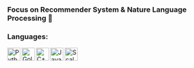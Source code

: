 
### Focus on Recommender System & Nature Language Processing :vulcan_salute:

### Languages:

<img align="left" alt="Python" width="30px" src="https://img.icons8.com/color/48/000000/python.png" />
<img align="left" alt="Golang" width="30px" src="https://img.icons8.com/color/48/000000/golang.png" />
<img align="left" alt="C++" width="30px" src="https://img.icons8.com/color/48/000000/c-plus-plus-logo.png" />
<img align="left" alt="Java" width="30px" src="https://img.icons8.com/color/50/000000/java-coffee-cup-logo.png" />
<img align="left" alt="Scala" width="30px" src="https://img.icons8.com/dusk/50/000000/scala.png" />
<br />

